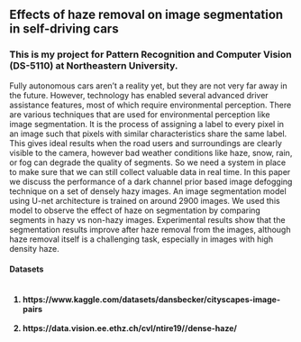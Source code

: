 <h2> Effects of haze removal on image segmentation in self-driving cars </h2>

<h3> This is my project for Pattern Recognition and Computer Vision (DS-5110) at Northeastern University. </h3>

<p> Fully autonomous cars aren’t a reality yet, but they are not very far away in
the future. However, technology has enabled several advanced driver assistance
features, most of which require environmental perception. There are various
techniques that are used for environmental perception like image segmentation.
It is the process of assigning a label to every pixel in an image such that pixels
with similar characteristics share the same label. This gives ideal results when the
road users and surroundings are clearly visible to the camera, however bad weather
conditions like haze, snow, rain, or fog can degrade the quality of segments. So we
need a system in place to make sure that we can still collect valuable data in real
time. In this paper we discuss the performance of a dark channel prior based image
defogging technique on a set of densely hazy images. An image segmentation
model using U-net architecture is trained on around 2900 images. We used this
model to observe the effect of haze on segmentation by comparing segments in
hazy vs non-hazy images. Experimental results show that the segmentation results
improve after haze removal from the images, although haze removal itself is a
challenging task, especially in images with high density haze.</p>


<h4> Datasets <h4>

<ol>
  <li> https://www.kaggle.com/datasets/dansbecker/cityscapes-image-pairs </li>
  <li> https://data.vision.ee.ethz.ch/cvl/ntire19//dense-haze/ </li>
</ol> 



